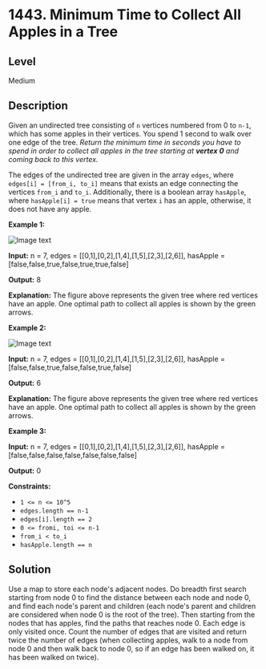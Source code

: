 # 1443. Minimum Time to Collect All Apples in a Tree
## Level
Medium

## Description
Given an undirected tree consisting of `n` vertices numbered from 0 to `n-1`, which has some apples in their vertices. You spend 1 second to walk over one edge of the tree. *Return the minimum time in seconds you have to spend in order to collect all apples in the tree starting at **vertex 0** and coming back to this vertex.*

The edges of the undirected tree are given in the array `edges`, where `edges[i] = [from_i, to_i]` means that exists an edge connecting the vertices `from_i` and `to_i`. Additionally, there is a boolean array `hasApple`, where `hasApple[i] = true` means that vertex `i` has an apple, otherwise, it does not have any apple.

**Example 1:**

![Image text](https://assets.leetcode.com/uploads/2020/04/23/min_time_collect_apple_1.png)

**Input:** n = 7, edges = [[0,1],[0,2],[1,4],[1,5],[2,3],[2,6]], hasApple = [false,false,true,false,true,true,false]

**Output:** 8 

**Explanation:** The figure above represents the given tree where red vertices have an apple. One optimal path to collect all apples is shown by the green arrows.  

**Example 2:**

![Image text](https://assets.leetcode.com/uploads/2020/04/23/min_time_collect_apple_2.png)

**Input:** n = 7, edges = [[0,1],[0,2],[1,4],[1,5],[2,3],[2,6]], hasApple = [false,false,true,false,false,true,false]

**Output:** 6

**Explanation:** The figure above represents the given tree where red vertices have an apple. One optimal path to collect all apples is shown by the green arrows.  

**Example 3:**

**Input:** n = 7, edges = [[0,1],[0,2],[1,4],[1,5],[2,3],[2,6]], hasApple = [false,false,false,false,false,false,false]

**Output:** 0

**Constraints:**

* `1 <= n <= 10^5`
* `edges.length == n-1`
* `edges[i].length == 2`
* `0 <= fromi, toi <= n-1`
* `from_i < to_i`
* `hasApple.length == n`

## Solution
Use a map to store each node's adjacent nodes. Do breadth first search starting from node 0 to find the distance between each node and node 0, and find each node's parent and children (each node's parent and children are considered when node 0 is the root of the tree). Then starting from the nodes that has apples, find the paths that reaches node 0. Each edge is only visited once. Count the number of edges that are visited and return twice the number of edges (when collecting apples, walk to a node from node 0 and then walk back to node 0, so if an edge has been walked on, it has been walked on twice).
